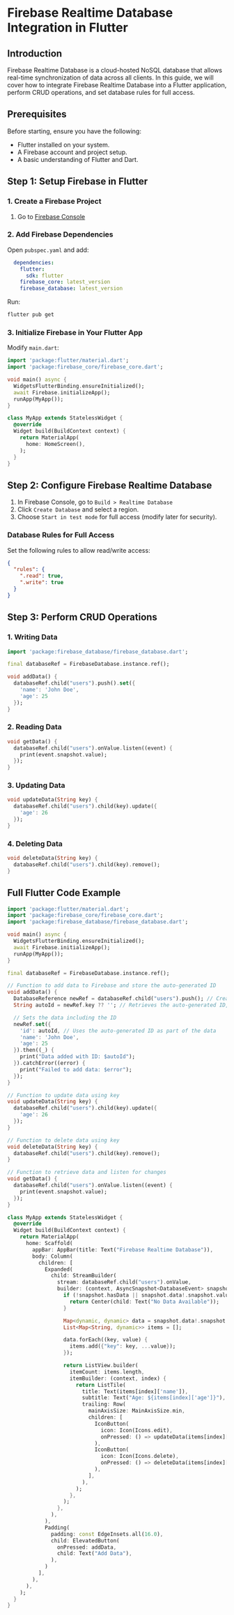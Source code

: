 # Firebase Realtime Database Integration in Flutter

## Introduction
Firebase Realtime Database is a cloud-hosted NoSQL database that allows real-time synchronization of data across all clients. In this guide, we will cover how to integrate Firebase Realtime Database into a Flutter application, perform CRUD operations, and set database rules for full access.

## Prerequisites
Before starting, ensure you have the following:
- Flutter installed on your system.
- A Firebase account and project setup.
- A basic understanding of Flutter and Dart.

## Step 1: Setup Firebase in Flutter

### 1. Create a Firebase Project
1. Go to [Firebase Console](https://console.firebase.google.com/)

### 2. Add Firebase Dependencies
Open `pubspec.yaml` and add:
```yaml
  dependencies:
    flutter:
      sdk: flutter
    firebase_core: latest_version
    firebase_database: latest_version
```
Run:
```sh
flutter pub get
```

### 3. Initialize Firebase in Your Flutter App
Modify `main.dart`:
```dart
import 'package:flutter/material.dart';
import 'package:firebase_core/firebase_core.dart';

void main() async {
  WidgetsFlutterBinding.ensureInitialized();
  await Firebase.initializeApp();
  runApp(MyApp());
}

class MyApp extends StatelessWidget {
  @override
  Widget build(BuildContext context) {
    return MaterialApp(
      home: HomeScreen(),
    );
  }
}
```

## Step 2: Configure Firebase Realtime Database

1. In Firebase Console, go to `Build > Realtime Database`
2. Click `Create Database` and select a region.
3. Choose `Start in test mode` for full access (modify later for security).

### Database Rules for Full Access
Set the following rules to allow read/write access:
```json
{
  "rules": {
    ".read": true,
    ".write": true
  }
}
```

## Step 3: Perform CRUD Operations

### 1. Writing Data
```dart
import 'package:firebase_database/firebase_database.dart';

final databaseRef = FirebaseDatabase.instance.ref();

void addData() {
  databaseRef.child("users").push().set({
    'name': 'John Doe',
    'age': 25
  });
}
```

### 2. Reading Data
```dart
void getData() {
  databaseRef.child("users").onValue.listen((event) {
    print(event.snapshot.value);
  });
}
```

### 3. Updating Data
```dart
void updateData(String key) {
  databaseRef.child("users").child(key).update({
    'age': 26
  });
}
```

### 4. Deleting Data
```dart
void deleteData(String key) {
  databaseRef.child("users").child(key).remove();
}
```

## Full Flutter Code Example
```dart
import 'package:flutter/material.dart';
import 'package:firebase_core/firebase_core.dart';
import 'package:firebase_database/firebase_database.dart';

void main() async {
  WidgetsFlutterBinding.ensureInitialized();
  await Firebase.initializeApp();
  runApp(MyApp());
}

final databaseRef = FirebaseDatabase.instance.ref();

// Function to add data to Firebase and store the auto-generated ID
void addData() {
  DatabaseReference newRef = databaseRef.child("users").push(); // Creates a new reference with an auto-generated ID
  String autoId = newRef.key ?? ''; // Retrieves the auto-generated ID, ensures it is not null

  // Sets the data including the ID
  newRef.set({
    'id': autoId, // Uses the auto-generated ID as part of the data
    'name': 'John Doe',
    'age': 25
  }).then((_) {
    print("Data added with ID: $autoId");
  }).catchError((error) {
    print("Failed to add data: $error");
  });
}

// Function to update data using key
void updateData(String key) {
  databaseRef.child("users").child(key).update({
    'age': 26
  });
}

// Function to delete data using key
void deleteData(String key) {
  databaseRef.child("users").child(key).remove();
}

// Function to retrieve data and listen for changes
void getData() {
  databaseRef.child("users").onValue.listen((event) {
    print(event.snapshot.value);
  });
}

class MyApp extends StatelessWidget {
  @override
  Widget build(BuildContext context) {
    return MaterialApp(
      home: Scaffold(
        appBar: AppBar(title: Text("Firebase Realtime Database")),
        body: Column(
          children: [
            Expanded(
              child: StreamBuilder(
                stream: databaseRef.child("users").onValue,
                builder: (context, AsyncSnapshot<DatabaseEvent> snapshot) {
                  if (!snapshot.hasData || snapshot.data!.snapshot.value == null) {
                    return Center(child: Text("No Data Available"));
                  }

                  Map<dynamic, dynamic> data = snapshot.data!.snapshot.value as Map<dynamic, dynamic>;
                  List<Map<String, dynamic>> items = [];

                  data.forEach((key, value) {
                    items.add({"key": key, ...value});
                  });

                  return ListView.builder(
                    itemCount: items.length,
                    itemBuilder: (context, index) {
                      return ListTile(
                        title: Text(items[index]['name']),
                        subtitle: Text("Age: ${items[index]['age']}"),
                        trailing: Row(
                          mainAxisSize: MainAxisSize.min,
                          children: [
                            IconButton(
                              icon: Icon(Icons.edit),
                              onPressed: () => updateData(items[index]['key']),
                            ),
                            IconButton(
                              icon: Icon(Icons.delete),
                              onPressed: () => deleteData(items[index]['key']),
                            ),
                          ],
                        ),
                      );
                    },
                  );
                },
              ),
            ),
            Padding(
              padding: const EdgeInsets.all(16.0),
              child: ElevatedButton(
                onPressed: addData,
                child: Text("Add Data"),
              ),
            )
          ],
        ),
      ),
    );
  }
}

```
